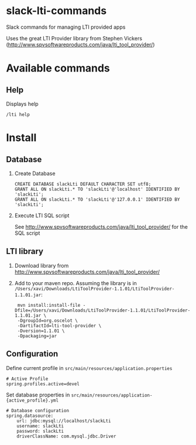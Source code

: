 # slack-lti-commands
Slack commands for managing LTI provided apps

Uses the great LTI Provider library from Stephen Vickers (http://www.spvsoftwareproducts.com/java/lti_tool_provider/)

# Available commands

## Help
Displays help

    /lti help
    
    
# Install
 
## Database
 
 1. Create Database
 
        CREATE DATABASE slackLti DEFAULT CHARACTER SET utf8;
        GRANT ALL ON slackLti.* TO 'slackLti'@'localhost' IDENTIFIED BY 'slackLti';
        GRANT ALL ON slackLti.* TO 'slackLti'@'127.0.0.1' IDENTIFIED BY 'slackLti';
    
2. Execute LTI SQL script
    
    See http://www.spvsoftwareproducts.com/java/lti_tool_provider/ for the SQL script
    
## LTI library

1. Download library from http://www.spvsoftwareproducts.com/java/lti_tool_provider/
2. Add to your maven repo. Assuming the library is in `/Users/xavi/Downloads/LtiToolProvider-1.1.01/LtiToolProvider-1.1.01.jar`:

        mvn install:install-file -Dfile=/Users/xavi/Downloads/LtiToolProvider-1.1.01/LtiToolProvider-1.1.01.jar \
        -DgroupId=org.oscelot \ 
        -DartifactId=lti-tool-provider \ 
        -Dversion=1.1.01 \
        -Dpackaging=jar
    
## Configuration
 
Define current profile in `src/main/resources/application.properties`
 
    # Active Profile
    spring.profiles.active=devel

Set database properties in `src/main/resources/application-{active_profile}.yml`

    # Database configuration
    spring.datasource:
        url: jdbc:mysql://localhost/slackLti
        username: slackLti
        password: slackLti
        driverClassName: com.mysql.jdbc.Driver

